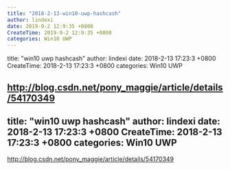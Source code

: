 ```yaml
---
title: "2018-2-13-win10-uwp-hashcash"
author: lindexi
date: 2019-9-2 12:9:35 +0800
CreateTime: 2019-9-2 12:9:35 +0800
categories: Win10 UWP
---
```


title: "win10 uwp hashcash"
author: lindexi
date: 2018-2-13 17:23:3 +0800
CreateTime: 2018-2-13 17:23:3 +0800
categories: Win10 UWP

<!--more-->




<!--more-->



<div id="toc"></div>

http://blog.csdn.net/pony_maggie/article/details/54170349
---
title: "win10 uwp hashcash"
author: lindexi
date: 2018-2-13 17:23:3 +0800
CreateTime: 2018-2-13 17:23:3 +0800
categories: Win10 UWP
---


<!--more-->



<div id="toc"></div>

http://blog.csdn.net/pony_maggie/article/details/54170349
